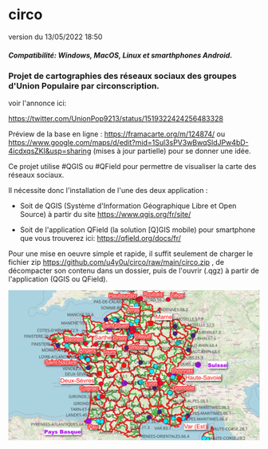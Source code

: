# circo

version du 13/05/2022 18:50

##### Compatibilité: Windows, MacOS, Linux et smarthphones Android.

### Projet de cartographies des réseaux sociaux des groupes d'Union Populaire par circonscription.

voir l'annonce ici:

https://twitter.com/UnionPop9213/status/1519322424256483328

Préview de la base en ligne : 
https://framacarte.org/m/124874/ 
ou https://www.google.com/maps/d/edit?mid=1Sul3sPV3wBwqSldJPw4bD-4icdxqsZKI&usp=sharing 
(mises à jour partielle) pour se donner une idée.

Ce projet utilise #QGIS ou #QField pour permettre de visualiser la carte des réseaux sociaux.

Il nécessite donc l'installation de l'une des deux application :

- Soit de QGIS (Système d'Information Géographique Libre et Open Source) à partir du site https://www.qgis.org/fr/site/

- Soit de l'application QField (la solution [Q]GIS mobile) pour smartphone que vous trouverez ici: https://qfield.org/docs/fr/

Pour une mise en oeuvre simple et rapide, il suffit seulement de charger le fichier zip https://github.com/u4y0u/circo/raw/main/circo.zip , de décompacter son contenu dans un dossier, puis de l'ouvrir (.qgz) à partir de l'application (QGIS ou QField).




![circo_preview0](https://github.com/u4y0u/circo/raw/main/circo_preview0.png)


